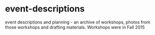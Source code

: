 # event-descriptions
event descriptions and planning - an archive of workshops, photos from those workshops and drafting materials. Workshops were in Fall 2015

